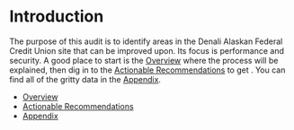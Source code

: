 Introduction
=======

The purpose of this audit is to identify areas in the Denali Alaskan Federal Credit Union site that can be improved upon. Its focus is performance and security. A good place to start is the [Overview](overview.md) where the process will be explained, then dig in to the [Actionable Recommendations](actionable_recommendations.md) to get . You can find all of the gritty data in the [Appendix](appendix.md).

* [Overview](overview.md)
* [Actionable Recommendations](actionable_recommendations.md)
* [Appendix](appendix.md)